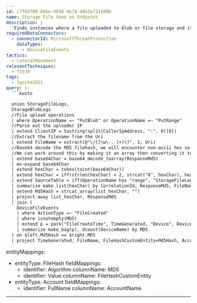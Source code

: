 ```yaml
---
id: c7f03700-8bbe-4838-9e78-4852ef21609b
name: Storage File Seen on Endpoint
description: |
  'Finds instances where a file uploaded to blob or file storage and it is seen on an endpoint by Microsoft Defender XDR.'
requiredDataConnectors:
  - connectorId: MicrosoftThreatProtection
    dataTypes:
      - DeviceFileEvents
tactics:
  - LateralMovement
relevantTechniques:
  - T1570
tags:
  - Ignite2021
query: |-
  ```kusto

  union StorageFileLogs,
  StorageBlobLogs
  //File upload operations
  | where OperationName =~ "PutBlob" or OperationName =~ "PutRange"
  //Parse out the uploader IP
  | extend ClientIP = tostring(split(CallerIpAddress, ":", 0)[0])
  //Extract the filename from the Uri
  | extend FileName = extract(@"\/([\w\-. ]+)\?", 1, Uri)
  //Base64 decode the MD5 filehash, we will encounter non-ascii hex so string operations don't work
  //We can work around this by making it an array then converting it to hex from an int
  | extend base64Char = base64_decode_toarray(ResponseMd5)
  | mv-expand base64Char
  | extend hexChar = tohex(toint(base64Char))
  | extend hexChar = iff(strlen(hexChar) < 2, strcat("0", hexChar), hexChar)
  | extend SourceTable = iff(OperationName has "range", "StorageFileLogs", "StorageBlobLogs")
  | summarize make_list(hexChar) by CorrelationId, ResponseMd5, FileName, AccountName, TimeGenerated, RequestBodySize, ClientIP, SourceTable
  | extend Md5Hash = strcat_array(list_hexChar, "")
  | project-away list_hexChar, ResponseMd5
  | join (
    DeviceFileEvents
    | where ActionType =~ "FileCreated"
    | where isnotempty(MD5)
    | extend p = pack("FileCreateTime", TimeGenerated, "Device", DeviceName, "DeviceId", DeviceId, "FileName", FileName, "InititatingProcess", InitiatingProcessFileName)
    | summarize make_bag(p), dcount(DeviceName) by MD5
  ) on $left.Md5Hash == $right.MD5
  | project TimeGenerated, FileName, FileHashCustomEntity=Md5Hash, AccountName, SourceTable, DevicesImpacted=dcount_DeviceName, Entitites=bag_p
  ```
entityMappings:
  - entityType: FileHash
    fieldMappings:
      - identifier: Algorithm
        columnName: MD5
      - identifier: Value
        columnName: FileHashCustomEntity
  - entityType: Account
    fieldMappings:
      - identifier: FullName
        columnName: AccountName
---
```


